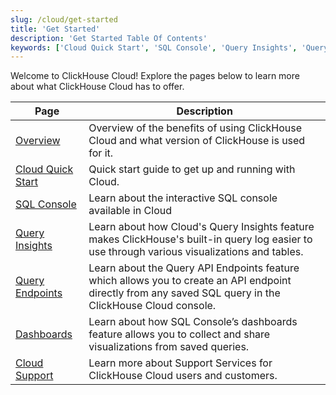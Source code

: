 ```yaml
---
slug: /cloud/get-started
title: 'Get Started'
description: 'Get Started Table Of Contents'
keywords: ['Cloud Quick Start', 'SQL Console', 'Query Insights', 'Query API Endpoints', 'Dashboards', 'Cloud Support']
---
```


Welcome to ClickHouse Cloud! Explore the pages below to learn more about what ClickHouse Cloud has to offer.

| Page                     | Description                                                                                                                                               |
|--------------------------|-----------------------------------------------------------------------------------------------------------------------------------------------------------|
| [Overview](/cloud/overview)          | Overview of the benefits of using ClickHouse Cloud and what version of ClickHouse is used for it.                                                         | 
| [Cloud Quick Start](/cloud/get-started/cloud-quick-start) | Quick start guide to get up and running with Cloud.                                                                                                       |
| [SQL Console](/cloud/get-started/sql-console)       | Learn about the interactive SQL console available in Cloud                                                                                                |
| [Query Insights](/cloud/get-started/query-insights)    | Learn about how Cloud's Query Insights feature makes ClickHouse's built-in query log easier to use through various visualizations and tables.             |
| [Query Endpoints](/cloud/get-started/query-endpoints)   | Learn about the Query API Endpoints feature which allows you to create an API endpoint directly from any saved SQL query in the ClickHouse Cloud console. |
| [Dashboards](/cloud/manage/dashboards)        | Learn about how SQL Console’s dashboards feature allows you to collect and share visualizations from saved queries.                                       |
| [Cloud Support](/cloud/support)     | Learn more about Support Services for ClickHouse Cloud users and customers.                                                                               |
